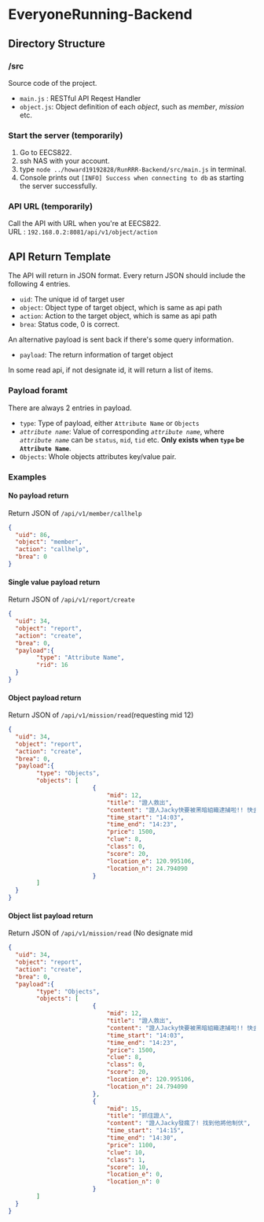 # EveryoneRunning-Backend


## Directory Structure
### /src
Source code of the project. <br>
* `main.js` : RESTful API Reqest Handler
* `object.js`: Object definition of each *object*, such as *member*, *mission* etc.

### Start the server (temporarily)
1. Go to EECS822.
2. ssh NAS with your account.
3. type `node ../howard19192828/RunRRR-Backend/src/main.js` in terminal.
4. Console prints out `[INFO] Success when connecting to db` as starting the server successfully.

### API URL (temporarily)
Call the API with URL when you're at EECS822. <br>
URL : `192.168.0.2:8081/api/v1/object/action`

## API Return Template
The API will return in JSON format.
Every return JSON should include the following 4 entries.<br>
* `uid`: The unique id of target user
* `object`: Object type of target object, which is same as api path
* `action`: Action to the target object, which is same as api path
* `brea`: Status code, 0 is correct.

An alternative payload is sent back if there's some query information.
* `payload`: The return information of target object

In some read api, if not designate id, it will return a list of items.

### Payload foramt
There are always 2 entries in payload.
* `type`: Type of payload, either `Attribute Name` or `Objects`
* *`attribute name`*: Value of corresponding *`attribute name`*, where *`attribute name`* can be `status`,  `mid`, `tid` etc. **Only exists when `type` be `Attribute Name`**.
* `Objects`: Whole objects attributes key/value pair.

### Examples
#### No payload return 
Return JSON of  `/api/v1/member/callhelp` 
```JSON
{ 
  "uid": 86,
  "object": "member",
  "action": "callhelp",
  "brea": 0
}
```

#### Single value payload return
Return JSON of  `/api/v1/report/create` 
```JSON
{ 
  "uid": 34,
  "object": "report",
  "action": "create",
  "brea": 0,
  "payload":{
        "type": "Attribute Name",
        "rid": 16
  }
}
```

#### Object payload return
Return JSON of  `/api/v1/mission/read`(requesting mid 12) 
```JSON
{ 
  "uid": 34,
  "object": "report",
  "action": "create",
  "brea": 0,
  "payload":{
        "type": "Objects",
        "objects": [
                        {
                            "mid": 12,
                            "title": "證人救出",
                            "content": "證人Jacky快要被黑暗組織逮捕啦!! 快去湖心亭將Jacky帶回總部 blah blah blah",
                            "time_start": "14:03",
                            "time_end": "14:23",
                            "price": 1500,
                            "clue": 8,
                            "class": 0,
                            "score": 20,
                            "location_e": 120.995106,
                            "location_n": 24.794090
                        }
        ]
  }     
}
```

#### Object list payload return
Return JSON of  `/api/v1/mission/read` (No designate mid
```JSON
{ 
  "uid": 34,
  "object": "report",
  "action": "create",
  "brea": 0,
  "payload":{
        "type": "Objects",
        "objects": [
                        {
                            "mid": 12,
                            "title": "證人救出",
                            "content": "證人Jacky快要被黑暗組織逮捕啦!! 快去湖心亭將Jacky帶回總部 blah blah blah",
                            "time_start": "14:03",
                            "time_end": "14:23",
                            "price": 1500,
                            "clue": 8,
                            "class": 0,
                            "score": 20,
                            "location_e": 120.995106,
                            "location_n": 24.794090
                        },
                        {
                            "mid": 15,
                            "title": "抓住證人",
                            "content": "證人Jacky發瘋了! 找到他將他制伏",
                            "time_start": "14:15",
                            "time_end": "14:30",
                            "price": 1100,
                            "clue": 10,
                            "class": 1,
                            "score": 10,
                            "location_e": 0,
                            "location_n": 0
                        }
        ]
  }
}
```




